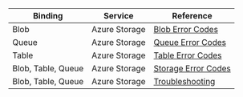 | Binding | Service | Reference |
|---|---|---|
| Blob | Azure Storage | [Blob Error Codes](https://docs.microsoft.com/rest/api/storageservices/blob-service-error-codes) |
| Queue | Azure Storage | [Queue Error Codes](https://docs.microsoft.com/rest/api/storageservices/queue-service-error-codes) |
| Table | Azure Storage | [Table Error Codes](https://docs.microsoft.com/rest/api/storageservices/table-service-error-codes) |
| Blob, Table, Queue | Azure Storage | [Storage Error Codes](https://docs.microsoft.com/rest/api/storageservices/common-rest-api-error-codes) |
| Blob, Table, Queue | Azure Storage | [Troubleshooting](https://docs.microsoft.com/rest/api/storageservices/troubleshooting-api-operations) |